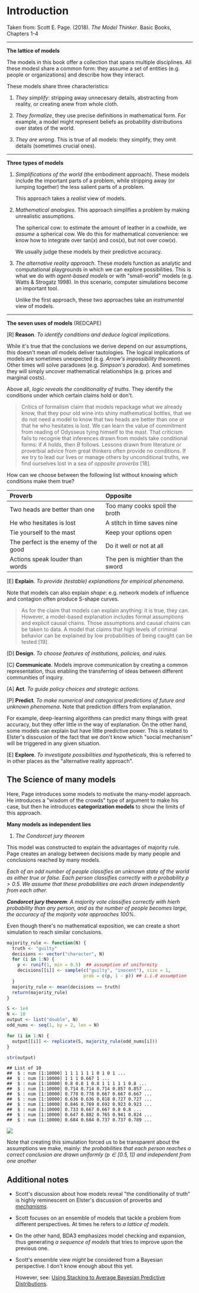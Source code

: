 Introduction
================

Taken from: Scott E. Page. (2018). *The Model Thinker*. Basic Books, Chapters 1-4

------------------------------------------------------------------------

**The lattice of models**

The models in this book offer a collection that spans multiple disciplines. All these modesl share a common form: they assume a set of entities (e.g. people or organizations) and describe how they interact.

These models share three characteristics:

1.  *They simplify*: stripping away unnecesary details, abstracting from reality, or creating anew from whole cloth.

2.  *They formalize*, they use precise definitions in mathematical form. For example, a model might represent beliefs as probability distributions over states of the world.

3.  *They are wrong*. This is true of all models: they simplify, they omit details (sometimes crucial ones).

------------------------------------------------------------------------

**Three types of models**

1.  *Simplifications of the world* (the embodiment approach). These models include the important parts of a problem, while stripping away (or lumping together) the less salient parts of a problem.

    This approach takes a *realist* view of models.

2.  *Mathematical analogies*. This approach simplifies a problem by making unrealistic assumptions.

    The spherical cow: to estimate the amount of leather in a cowhide, we *assume* a spherical cow. We do this for mathematical convenience: we know how to integrate over tan(*x*) and cos(*x*), but not over cow(*x*).

    We usually judge these models by their predictive accuracy.

3.  *The alternative reality approach*. These models function as analytic and computational playgrounds in which we can explore possibilities. This is what we do with *agent-based models* or with "small-world" models (e.g. Watts & Strogatz 1998). In this scenario, computer simulations become an important tool.

    Unlike the first approach, these two approaches take an *instrumental* view of models.

------------------------------------------------------------------------

**The seven uses of models** (REDCAPE)

\[R\] **Reason**. *To identify conditions and deduce logical implications.*

While it's true that the conclusions we derive depend on our assumptions, this doesn't mean *all* models deliver tautologies. The logical implications of models are sometimes unexpected (e.g. *Arrow's impossibility theorem*). Other times will solve paradoxes (e.g. *Simpson's paradox*). And sometimes they will simply uncover mathematical relationships (e.g. prices and marginal costs).

Above all, *logic reveals the conditionality of truths*. They identify the conditions under which certain claims hold or don't.

> Critics of formalism claim that models repackage what we already know, that they pour old wine into shiny mathematical bottles, that we do not need a model to know that two heads are better than one or that he who hesitates is lost. We can learn the value of commitment from reading of Odysseus tying himself to the mast. That criticism fails to recognie that inferences drawn from models take conditional forms: if *A* holds, then *B* follows. Lessons drawn from literature or proverbial advice from great thinkers often provide no conditions. If we try to lead our lives or manage others by unconditional truths, we find ourselves lost in a sea of *opposite proverbs* \[18\].

How can we choose between the following list without knowing which conditions make them true?

| Proverb                              | Opposite                           |
|:-------------------------------------|:-----------------------------------|
| Two heads are better than one        | Too many cooks spoil the broth     |
| He who hesitates is lost             | A stitch in time saves nine        |
| Tie yourself to the mast             | Keep your options open             |
| The perfect is the enemy of the good | Do it well or not at all           |
| Actions speak louder than words      | The pen is mightier than the sword |

\[E\] **Explain**. *To provide (testable) explanations for empirical phenomena.*

Note that models can also explain *shape*: e.g. network models of influence and contagion often produce S-shape curves.

> As for the claim that models can explain anything: it is true, they can. However, a model-based explanation includes formal assumptions and explicit causal chains. Those assumptions and causal chains can be taken to data. A model that claims that high levels of criminal behavior can be explained by low probabilities of being caught can be tested \[19\].

\[D\] **Design**. *To choose features of institutions, policies, and rules.*

\[C\] **Communicate**. Models improve communication by creating a common representation, thus enabling the transferring of ideas between different communities of inquiry.

\[A\] **Act**. *To guide policy choices and strategic actions.*

\[P\] **Predict**. *To make numerical and categorical predictions of future and unknown phenomena*. Note that prediction differs from explanation.

For example, deep-learning algorithms can predict many things with great accuracy, but they offer little in the way of explanation. On the other hand, some models can explain but have little predictive power. This is related to Elster's disscusion of the fact that we don't know which "social mechanism" will be triggered in any given situation.

\[E\] **Explore**. *To investigate possibilities and hypotheticals*, this is referred to in other places as the "alternative reality approach".

The Science of many models
--------------------------

Here, Page introduces some models to motivate the many-model approach. He introduces a "wisdom of the crowds" type of argument to make his case, but then he introduces **categorization models** to show the limits of this approach.

**Many models as independent lies**

1.  *The Condorcet jury theorem*

This model was constructed to explain the advantages of majority rule. Page creates an analogy between decisions made by many people and conclusions reached by many models.

*Each of an odd number of people classifies an unknown *state of the world* as either true or false. Each person classifies correctly with a probability *p* &gt; 0.5. We assume that these probabilities are each drawn independently from each other.*

***Condorcet jury theorem**: A majority vote classifies correctly with hierh probability than any person, and as the number of people becomes large, the accuracy of the majority vote approaches 100%.*

Even though there's no mathematical exposition, we can create a short simulation to reach similar conclusions.

``` r
majority_rule <- function(N) {
  truth <- "guilty"
  decisions <- vector("character", N)
  for (i in 1:N) {
    p <- runif(1, min = 0.5)  ## assumption of uniformity
    decisions[[i]] <- sample(c("guilty", "inocent"), size = 1, 
                             prob = c(p, 1 - p)) ## i.i.d assumption
  }
  majority_rule <- mean(decisions == truth)
  return(majority_rule)
}

S <- 1e4
N <- 10
output <- list("double", N)
odd_nums <- seq(1, by = 2, len = N)

for (i in 1:N) {
  output[[i]] <- replicate(S, majority_rule(odd_nums[i]))
}

str(output)
```

    ## List of 10
    ##  $ : num [1:10000] 1 1 1 1 1 1 0 1 0 1 ...
    ##  $ : num [1:10000] 1 1 1 0.667 1 ...
    ##  $ : num [1:10000] 0.8 0.8 1 0.8 1 1 1 1 1 0.8 ...
    ##  $ : num [1:10000] 0.714 0.714 0.714 0.857 0.857 ...
    ##  $ : num [1:10000] 0.778 0.778 0.667 0.667 0.667 ...
    ##  $ : num [1:10000] 0.636 0.636 0.818 0.727 0.727 ...
    ##  $ : num [1:10000] 0.846 0.769 0.692 0.923 0.923 ...
    ##  $ : num [1:10000] 0.733 0.667 0.667 0.8 0.8 ...
    ##  $ : num [1:10000] 0.647 0.882 0.765 0.941 0.824 ...
    ##  $ : num [1:10000] 0.684 0.684 0.737 0.737 0.789 ...

<img src="0-Introduction_files/figure-markdown_github/unnamed-chunk-3-1.png" style="display: block; margin: auto;" />

Note that creating this simulation forced us to be transparent about the assumptions we make, mainly: *the probabilities that each person reaches a correct conclusion are drawn uniformly (*p* ∈ \[0.5, 1\]) and independent from one another*

Additional notes
----------------

-   Scott's discussion about how models reveal "the conditionality of truth" is highly reminescent on Elster's discussion of proverbs and [*mechanisms*](https://www.amazon.com/dp/1107416418/).

-   Scott focuses on an ensemble of models that tackle a problem from different perspectives. At times he refers to *a lattice of models*.

-   On the other hand, BDA3 emphasizes model checking and expansion, thus generating *a sequence of models* that tries to improve upon the previous one.

-   Scott's ensemble view *might* be considered from a Bayesian perspective. I don't know enough about this yet.

    However, see: [Using Stacking to Average Bayesian Predictive Distributions](http://www.stat.columbia.edu/~gelman/research/published/stacking_paper_discussion_rejoinder.pdf).
